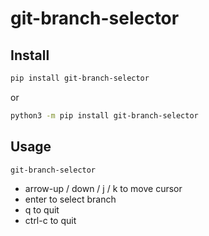# git-branch-selector

## Install

```bash
pip install git-branch-selector
```
or
```bash
python3 -m pip install git-branch-selector
```

## Usage

```bash
git-branch-selector
```

- arrow-up / down / j / k to move cursor
- enter to select branch
- q to quit
- ctrl-c to quit
